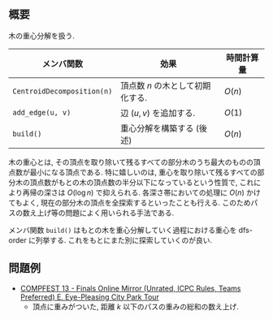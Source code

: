 ## 概要
木の重心分解を扱う.

| メンバ関数                 | 効果                             | 時間計算量 |
| -------------------------- | -------------------------------- | ---------- |
| `CentroidDecomposition(n)` | 頂点数 $n$ の木として初期化する. | $O(n)$     |
| `add_edge(u, v)`           | 辺 $(u,v)$ を追加する.           | $O(1)$     |
| `build()`                  | 重心分解を構築する (後述)        | $O(n)$     |

木の重心とは, その頂点を取り除いて残るすべての部分木のうち最大のものの頂点数が最小になる頂点である. 特に嬉しいのは, 重心を取り除いて残るすべての部分木の頂点数がもとの木の頂点数の半分以下になっているという性質で, これにより再帰の深さは $O(\log n)$ で抑えられる. 各深さ帯においての処理に $O(n)$ かけてもよく, 現在の部分木の頂点を全探索するといったことも行える. このためパスの数え上げ等の問題によく用いられる手法である.

メンバ関数 `build()` はもとの木を重心分解していく過程における重心を dfs-order に列挙する. これをもとにまた別に探索していくのが良い.

## 問題例
- [COMPFEST 13 - Finals Online Mirror (Unrated, ICPC Rules, Teams Preferred) E. Eye-Pleasing City Park Tour](https://codeforces.com/contest/1575/problem/E)
  - 頂点に重みがついた, 距離 $k$ 以下のパスの重みの総和の数え上げ.